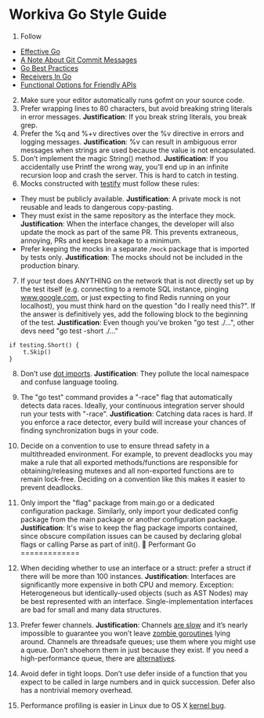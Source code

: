 Workiva Go Style Guide
======================

1. Follow

- [Effective Go](https://golang.org/doc/effective_go.html)
- [A Note About Git Commit Messages](http://tbaggery.com/2008/04/19/a-note-about-git-commit-messages.html)
- [Go Best Practices](https://peter.bourgon.org/go-best-practices-2016/)
- [Receivers In Go](https://blog.heroku.com/neither-self-nor-this-receivers-in-go)
- [Functional Options for Friendly APIs](http://dave.cheney.net/2014/10/17/functional-options-for-friendly-apis)

2. Make sure your editor automatically runs gofmt on your source code.
3. Prefer wrapping lines to 80 characters, but avoid breaking string literals in error messages. **Justification**: If you break string literals, you break grep.
4. Prefer the %q and %+v directives over the %v directive in errors and logging messages. **Justification**: %v can result in ambiguous error messages when strings are used because the value is not encapsulated.
5. Don’t implement the magic String() method. **Justification**: If you accidentally use Printf the wrong way, you’ll end up in an infinite recursion loop and crash the server. This is hard to catch in testing.
6.  Mocks constructed with [testify](https://github.com/stretchr/testify) must follow these rules:

- They must be publicly available. **Justification**: A private mock is not reusable and leads to dangerous copy-pasting.
- They must exist in the same repository as the interface they mock. **Justification**: When the interface changes, the developer will also update the mock as part of the same PR. This prevents extraneous, annoying, PRs and keeps breakage to a minimum.
- Prefer keeping the mocks in a separate `/mock` package that is imported by tests only. **Justification**: The mocks should not be included in the production binary.

7. If your test does ANYTHING on the network that is not directly set up by the test itself (e.g. connecting to a remote SQL instance, pinging www.google.com, or just expecting to find Redis running on your localhost), you must think hard on the question "do I really need this?". If the answer is definitively yes, add the following block to the beginning of the test. **Justification**: Even though you’ve broken "go test ./...", other devs need "go test -short ./..."

```
if testing.Short() {
	t.Skip()
}
```

8. Don’t use [dot imports](http://stackoverflow.com/a/6478990). **Justification**: They pollute the local namespace and confuse language tooling.
9. The "go test" command provides a "-race" flag that automatically detects data races. Ideally, your continuous integration server should run your tests with "-race". **Justification**: Catching data races is hard. If you enforce a race detector, every build will increase your chances of finding synchronization bugs in your code.
10. Decide on a convention to use to ensure thread safety in a multithreaded environment.  For example, to prevent deadlocks you may make a rule that all exported methods/functions are responsible for obtaining/releasing mutexes and all non-exported functions are to remain lock-free.  Deciding on a convention like this makes it easier to prevent deadlocks.
11. Only import the "flag" package from main.go or a dedicated configuration package. Similarly, only import your dedicated config package from the main package or another configuration package. **Justification**: It's wise to keep the flag package imports contained, since obscure compilation issues can be caused by declaring global flags or calling Parse as part of init().

Performant Go
=============

1.  When deciding whether to use an interface or a struct: prefer a struct if there will be more than 100 instances. **Justification**: Interfaces are significantly more expensive in both CPU and memory. Exception: Heterogeneous but identically-used objects (such as AST Nodes) may be best represented with an interface. Single-implementation interfaces are bad for small and many data structures.
2.  Prefer fewer channels. **Justification**: Channels [are slow](http://w-dev-blog.appspot.com/posts/2015/03/05/performant-concurrent-queue/index.html) and it’s nearly impossible to guarantee you won’t leave [zombie goroutines](https://groups.google.com/forum/#!topic/golang-nuts/uiySuH8_3Y4) lying around. Channels are threadsafe queues; use them where you might use a queue. Don’t shoehorn them in just because they exist. If you need a high-performance queue, there are [alternatives](https://github.com/Workiva/go-datastructures/blob/master/queue/queue.go).
3.  Avoid defer in tight loops. Don’t use defer inside of a function that you expect to be called in large numbers and in quick succession. Defer also has a nontrivial memory overhead.
4.  Performance profiling is easier in Linux due to OS X [kernel bug](https://github.com/golang/go/issues/6047).
